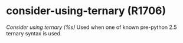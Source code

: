 # consider-using-ternary (R1706)
*Consider using ternary (%s)* Used when one of known pre-python 2.5
ternary syntax is used.

